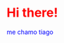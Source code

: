 <!DOCTYPE html>
<html lang="en">
<head>
    <meta charset="UTF-8">
    <meta name="viewport" content="width=device-width, initial-scale=1.0">
    <link rel="stylesheet" href="perfilGit/index.css">
    <style>
        #h1{
            color: red;
        }
        #div{
            color: blue;
        }
    </style>
</head>
<body>
    <h1 id="h1">Hi there!</h1>
    <div id="div">
        <p>me chamo tiago</p>
    </div>
</body>
</html>
